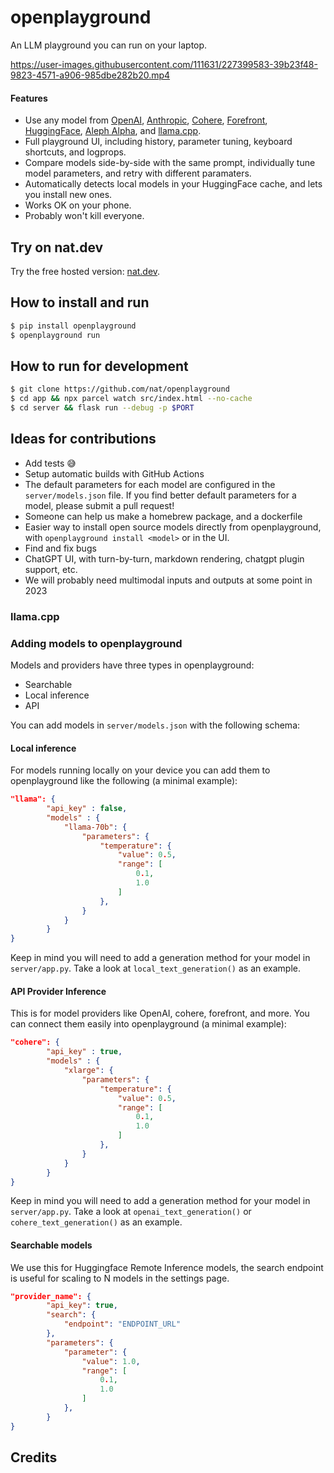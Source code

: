 # openplayground

An LLM playground you can run on your laptop.

https://user-images.githubusercontent.com/111631/227399583-39b23f48-9823-4571-a906-985dbe282b20.mp4

#### Features

- Use any model from [OpenAI](), [Anthropic](), [Cohere](), [Forefront](), [HuggingFace](), [Aleph Alpha](), and [llama.cpp]().
- Full playground UI, including history, parameter tuning, keyboard shortcuts, and logprops.
- Compare models side-by-side with the same prompt, individually tune model parameters, and retry with different paramaters.
- Automatically detects local models in your HuggingFace cache, and lets you install new ones.
- Works OK on your phone.
- Probably won't kill everyone.

## Try on nat.dev

Try the free hosted version: [nat.dev](https://nat.dev).

## How to install and run

```sh
$ pip install openplayground
$ openplayground run
```

## How to run for development

```sh
$ git clone https://github.com/nat/openplayground
$ cd app && npx parcel watch src/index.html --no-cache
$ cd server && flask run --debug -p $PORT
```

## Ideas for contributions

- Add tests 😅
- Setup automatic builds with GitHub Actions
- The default parameters for each model are configured in the `server/models.json` file. If you find better default parameters for a model, please submit a pull request!
- Someone can help us make a homebrew package, and a dockerfile
- Easier way to install open source models directly from openplayground, with `openplayground install <model>` or in the UI.
- Find and fix bugs
- ChatGPT UI, with turn-by-turn, markdown rendering, chatgpt plugin support, etc.
- We will probably need multimodal inputs and outputs at some point in 2023

### llama.cpp


### Adding models to openplayground 

Models and providers have three types in openplayground:
+ Searchable
+ Local inference
+ API

You can add models in `server/models.json` with the following schema:

#### Local inference

For models running locally on your device you can add them to openplayground like the following (a minimal example):
```json
"llama": {
        "api_key" : false,
        "models" : {
            "llama-70b": {
                "parameters": {
                    "temperature": {
                        "value": 0.5,
                        "range": [
                            0.1,
                            1.0
                        ]
                    },
                }
            }
        }
}
```

Keep in mind you will need to add a generation method for your model in `server/app.py`. Take a look at `local_text_generation()` as an example.

#### API Provider Inference

This is for model providers like OpenAI, cohere, forefront, and more. You can connect them easily into openplayground (a minimal example):
```json
"cohere": {
        "api_key" : true,
        "models" : {
            "xlarge": {
                "parameters": {
                    "temperature": {
                        "value": 0.5,
                        "range": [
                            0.1,
                            1.0
                        ]
                    },
                }
            }
        }
}
```

Keep in mind you will need to add a generation method for your model in `server/app.py`. Take a look at `openai_text_generation()` or `cohere_text_generation()` as an example.

#### Searchable models

We use this for Huggingface Remote Inference models, the search endpoint is useful for scaling to N models in the settings page.

```json
"provider_name": {
        "api_key": true,
        "search": {
            "endpoint": "ENDPOINT_URL"
        },
        "parameters": {
            "parameter": {
                "value": 1.0,
                "range": [
                    0.1,
                    1.0
                ]
            },
        }
}
```

## Credits

